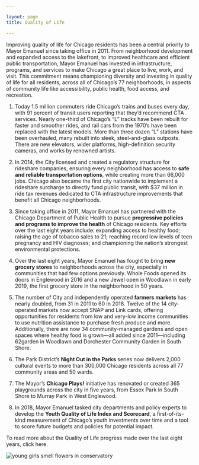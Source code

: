 ```yaml
---

layout: page
title: Quality of Life

---
```


Improving quality of life for Chicago residents has been a central priority to Mayor Emanuel since taking office in 2011. From neighborhood development and expanded access to the lakefront, to improved healthcare and efficient public transportation, Mayor Emanuel has invested in infrastructure, programs, and services to make Chicago a great place to live, work, and visit. This commitment means championing diversity and investing in quality of life for all residents, across all of Chicago’s 77 neighborhoods, in aspects of community life like accessibility, public health, food access, and recreation.

1. Today 1.5 million commuters ride Chicago’s trains and buses every day, with 91 percent of transit users reporting that they’d recommend CTA services. Nearly one-third of Chicago’s “L” tracks have been rebuilt for faster and smoother rides, and rail cars from the 1970’s have been replaced with the latest models. More than three dozen “L” stations have been overhauled, many rebuilt into sleek, steel-and-glass outposts. There are new elevators, wider platforms, high-definition security cameras, and works by renowned artists.

1. In 2014, the City licensed and created a regulatory structure for rideshare companies, ensuring every neighborhood has access to **safe and reliable transportation options**, while creating more than 66,000 jobs. Chicago also became the first city nationwide to implement a rideshare surcharge to directly fund public transit, with $37 million in ride tax revenues dedicated to CTA infrastructure improvements that benefit all Chicago neighborhoods.

1. Since taking office in 2011, Mayor Emanuel has partnered with the Chicago Department of Public Health to pursue **progressive policies and programs to improve the health** of Chicago residents. Key efforts over the last eight years include: expanding access to healthy food; raising the age of tobacco sales to 21; reaching record low levels of teen pregnancy and HIV diagnoses; and championing the nation’s strongest environmental protections.

1. Over the last eight years, Mayor Emanuel has fought to bring **new grocery stores** to neighborhoods across the city, especially in communities that had few options previously. Whole Foods opened its doors in Englewood in 2016 and a new Jewel open in Woodlawn in early 2019, the first grocery store in the neighborhood in 50 years.

1. The number of City and independently operated **farmers markets** has nearly doubled, from 31 in 2011 to 60 in 2018. Twelve of the 14 city-operated markets now accept SNAP and Link cards, offering opportunities for residents from low and very-low income communities to use nutrition assistance to purchase fresh produce and more. Additionally, there are now 34 community-managed gardens and open spaces where healthy food is grown—all added since 2011—including 62garden in Woodlawn and Dorchester Community Garden in South Shore.

1. The Park District’s **Night Out in the Parks** series now delivers 2,000 cultural events to more than 300,000 Chicago residents across all 77 community areas and 50 wards.

1. The Mayor’s **Chicago Plays!** initiative has renovated or created 365 playgrounds across the city in five years, from Essex Park in South Shore to Murray Park in West Englewood.

1. In 2018, Mayor Emanuel tasked city departments and policy experts to develop the **Youth Quality of Life Index and Scorecard**, a first-of-its-kind measurement of Chicago’s youth investments over time and a tool to score future budgets and policies for potential impact.

To read more about the Quality of Life progress made over the last eight years, click here.

![young girls smell flowers in conservatory](/assets/img/youth_flowers.jpg)